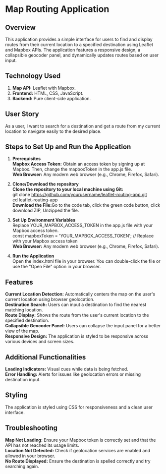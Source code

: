 # Map Routing Application

## Overview
This application provides a simple interface for users to find and display routes from their current location to a specified destination using Leaflet and Mapbox APIs. The application features a responsive design, a collapsible geocoder panel, and dynamically updates routes based on user input.

## Technology Used
1. <b>Map API:</b> Leaflet with Mapbox.
2. <b>Frontend:</b> HTML, CSS, JavaScript.
3. <b>Backend:</b> Pure client-side application.

## User Story
As a user, I want to search for a destination and get a route from my current location to navigate easily to the desired place.

## Steps to Set Up and Run the Application
1. <b>Prerequisites</b><br>
<b>Mapbox Access Token:</b> Obtain an access token by signing up at Mapbox. Then, change the mapboxToken in the app.js file.<br>
<b>Web Browser:</b> Any modern web browser (e.g., Chrome, Firefox, Safari).<br>

2. <b>Clone/Download the repository</b><br>
<b>Clone the repository to your local machine using Git:</b><br>git clone https://github.com/yourusername/leaflet-routing-app.git<br>
cd leaflet-routing-app<br>
<b>Download the File:</b>Go to the code tab, click the green code button, click download ZIP, Unzipped the file.<br>

3. <b>Set Up Environment Variables</b><br>
Replace YOUR_MAPBOX_ACCESS_TOKEN in the app.js file with your Mapbox access token.<br>
const mapboxToken = 'YOUR_MAPBOX_ACCESS_TOKEN'; // Replace with your Mapbox access token<br>
<b>Web Browser:</b> Any modern web browser (e.g., Chrome, Firefox, Safari).<br>

4. <b>Run the Application</b><br>
Open the index.html file in your browser. You can double-click the file or use the "Open File" option in your browser.

## Features
<b>Current Location Detection:</b> Automatically centers the map on the user's current location using browser geolocation. <br>
<b>Destination Search:</b> Users can input a destination to find the nearest matching location.<br>
<b>Route Display:</b> Shows the route from the user's current location to the specified destination.<br>
<b>Collapsible Geocoder Panel:</b> Users can collapse the input panel for a better view of the map.<br>
<b>Responsive Design:</b> The application is styled to be responsive across various devices and screen sizes.<br>

## Additional Functionalities
<b>Loading Indicators:</b> Visual cues while data is being fetched.<br>
<b>Error Handling:</b> Alerts for issues like geolocation errors or missing destination input.<br>

## Styling
The application is styled using CSS for responsiveness and a clean user interface.<br>

## Troubleshooting
<b>Map Not Loading:</b> Ensure your Mapbox token is correctly set and that the API has not reached its usage limits.<br>
<b>Location Not Detected:</b> Check if geolocation services are enabled and allowed in your browser.<br>
<b>No Route Displayed:</b> Ensure the destination is spelled correctly and try searching again.<br>




